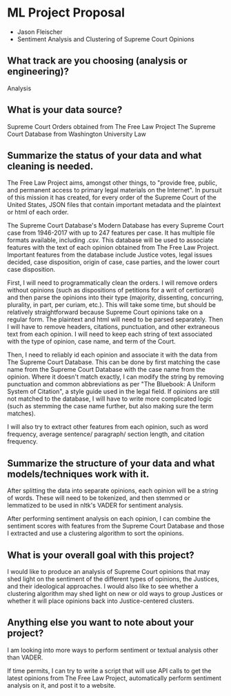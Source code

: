 # ML Project Proposal
- Jason Fleischer
- Sentiment Analysis and Clustering of Supreme Court Opinions

## What track are you choosing (analysis or engineering)?
Analysis

## What is your data source?
Supreme Court Orders obtained from The Free Law Project
The Supreme Court Database from Washington University Law

## Summarize the status of your data and what cleaning is needed.
The Free Law Project aims, amongst other things, to "provide free, public, and permanent access to primary legal materials on the Internet". In pursuit of this mission it has created, for every order of the Supreme Court of the United States, JSON files that contain important metadata and the plaintext or html of each order.

The Supreme Court Database's Modern Database has every Supreme Court case from 1946-2017 with up to 247 features per case.  It has multiple file formats available, including .csv.  This database will be used to associate features with the text of each opinion obtained from The Free Law Project.  Important features from the database include Justice votes, legal issues decided, case disposition, origin of case, case parties, and the lower court case disposition.

First, I will need to programmatically clean the orders.  I will remove orders without opinions (such as dispositions of petitions for a writ of certiorari) and then parse the opinions into their type (majority, dissenting, concurring, plurality, in part, per curiam, etc.).  This will take some time, but should be relatively straightforward because Supreme Court opinions take on a regular form.  The plaintext and html will need to be parsed separately. Then I will have to remove headers, citations, punctuation, and other extraneous text from each opinion.  I will need to keep each string of text associated with the type of opinion, case name, and term of the Court.

Then, I need to reliably id each opinion and associate it with the data from The Supreme Court Database.  This can be done by first matching the case name from the Supreme Court Database with the case name from the opinion.  Where it doesn't match exactly, I can modify the string by removing punctuation and common abbreviations as per "The Bluebook: A Uniform System of Citation", a style guide used in the legal field.  If opinions are still not matched to the database, I will have to write more complicated logic (such as stemming the case name further, but also making sure the term matches).

I will also try to extract other features from each opinion, such as word frequency, average sentence/ paragraph/ section length, and citation frequency.

## Summarize the structure of your data and what models/techniques work with it.
After splitting the data into separate opinions, each opinion will be a string of words.  These will need to be tokenized, and then stemmed or lemmatized to be used in nltk's VADER for sentiment analysis.

After performing sentiment analysis on each opinion, I can combine the sentiment scores with features from the Supreme Court Database and those I extracted and use a clustering algorithm to sort the opinions.

## What is your overall goal with this project?
I would like to produce an analysis of Supreme Court opinions that may shed light on the sentiment of the different types of opinions, the Justices, and their ideological approaches. I would also like to see whether a clustering algorithm may shed light on new or old ways to group Justices or whether it will place opinions back into Justice-centered clusters.

## Anything else you want to note about your project?
I am looking into more ways to perform sentiment or textual analysis other than VADER.

If time permits, I can try to write a script that will use API calls to get the latest opinions from The Free Law Project, automatically perform sentiment analysis on it, and post it to a website.
